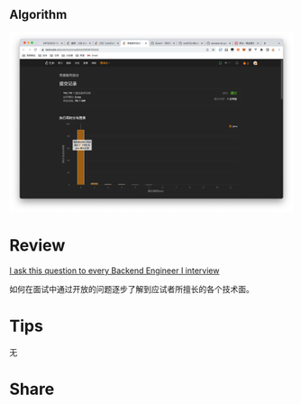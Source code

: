 ## Algorithm

![yueqingming-2023-01-07-lc](../../../images/temp/yueqingming-2023-01-07-lc.png)

# Review

[I ask this question to every Backend Engineer I interview](https://medium.com/@hnasr/i-ask-this-question-to-every-backend-engineer-i-interview-8dd972648bb8)

如何在面试中通过开放的问题逐步了解到应试者所擅长的各个技术面。

# Tips

无
# Share
